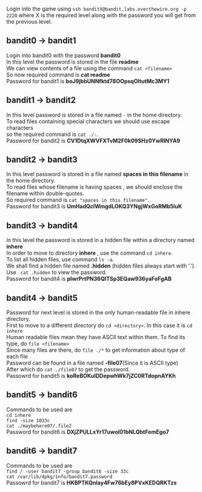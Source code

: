 Login into the game using ```ssh banditX@bandit.labs.overthewire.org -p 2220``` where X is the required level along with the password you will get from the previous level. <br />

## bandit0 -> bandit1
Login into bandit0 with the password **bandit0** <br />
In this level the password is stored in the file **readme** <br />
We can view contents of a file using the command ```cat <filename>``` <br />
So now required command is **cat readme** <br />
Password for bandit1 is **boJ9jbbUNNfktd78OOpsqOltutMc3MY1** 

## bandit1 -> bandit2
In this level password is stored in a file named ```-``` in the home directory. <br />
To read files containing special characters we should use escape characters <br />
so the required command is ```cat ./-```. <br />
Password for bandit2 is **CV1DtqXWVFXTvM2F0k09SHz0YwRINYA9**

## bandit2 -> bandit3
In this level password is stored in a file named **spaces in this filename**  in the home directory. <br />
To read files whose filename is having spaces , we should enclose the filename within double-quotes. <br />
So required command is ```cat "spaces in this filename"```. <br />
Password for bandit3 is **UmHadQclWmgdLOKQ3YNgjWxGoRMb5luK**

## bandit3 -> bandit4
In this level the password is stored in a hidden file within a directory named **inhere** <br />
In order to move to directory **inhere** , use the command ```cd inhere```. <br />
To list all hidden files, use command ```ls -a```. <br />
We shall find a hidden file named **.hidden** (hidden files always start with '.'). <br />
Use ``` cat .hidden``` to view the password. <br />
Password for bandit4 is **pIwrPrtPN36QITSp3EQaw936yaFoFgAB**

## bandit4 -> bandit5
Password for next level is stored in the only human-readable file in inhere directory.<br/>
First to move to a different directory do ```cd <directory>```. In this case it is 
```cd inhere``` <br />
Human readable files mean they have ASCII text within them. 
To find its type, do ```file <filename>``` <br />
Since many files are there, do ```file ./*``` to get information about type of each file <br />
Password can be found in a file named **-file07**(Since it is ASCII type) <br />
After which do ```cat ./file07``` to get the password. <br />
Passowrd for bandit5 is **koReBOKuIDDepwhWk7jZC0RTdopnAYKh** 

## bandit5 -> bandit6
Commands to be used are <br />
```cd inhere``` <br />
```find -size 1033c``` <br />
```cat ./maybehere07/.file2``` <br />
Password for bandit6 is **DXjZPULLxYr17uwoI01bNLQbtFemEgo7**

## bandit6 -> bandit7
Commands to be used are <br />
```find / -user bandit7 -group bandit6 -size 33c``` <br />
```cat /var/lib/dpkg/info/bandit7.password``` <br />
Passowrd for bandit7 is **HKBPTKQnIay4Fw76bEy8PVxKEDQRKTzs**








